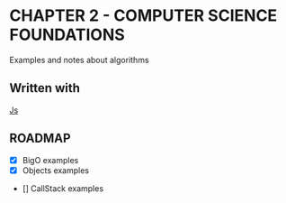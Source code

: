 # CHAPTER 2 - COMPUTER SCIENCE FOUNDATIONS

Examples and notes about algorithms

## Written with

[Js](https://developer.mozilla.org/es/docs/Web/JavaScript)

## ROADMAP

- [x] BigO examples
- [x] Objects examples
- [] CallStack examples